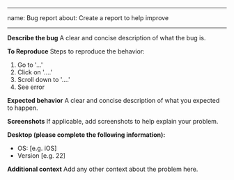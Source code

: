 ***

name: Bug report
about: Create a report to help improve

***

**Describe the bug**
A clear and concise description of what the bug is.

**To Reproduce**
Steps to reproduce the behavior:

1.  Go to '...'
2.  Click on '....'
3.  Scroll down to '....'
4.  See error

**Expected behavior**
A clear and concise description of what you expected to happen.

**Screenshots**
If applicable, add screenshots to help explain your problem.

**Desktop (please complete the following information):**

*   OS: \[e.g. iOS]
*   Version \[e.g. 22]

**Additional context**
Add any other context about the problem here.
